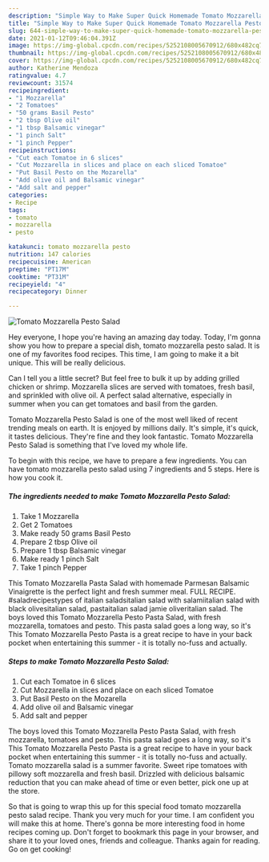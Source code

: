 ```yaml
---
description: "Simple Way to Make Super Quick Homemade Tomato Mozzarella Pesto Salad"
title: "Simple Way to Make Super Quick Homemade Tomato Mozzarella Pesto Salad"
slug: 644-simple-way-to-make-super-quick-homemade-tomato-mozzarella-pesto-salad
date: 2021-01-12T09:46:04.391Z
image: https://img-global.cpcdn.com/recipes/5252108005670912/680x482cq70/tomato-mozzarella-pesto-salad-recipe-main-photo.jpg
thumbnail: https://img-global.cpcdn.com/recipes/5252108005670912/680x482cq70/tomato-mozzarella-pesto-salad-recipe-main-photo.jpg
cover: https://img-global.cpcdn.com/recipes/5252108005670912/680x482cq70/tomato-mozzarella-pesto-salad-recipe-main-photo.jpg
author: Katherine Mendoza
ratingvalue: 4.7
reviewcount: 31574
recipeingredient:
- "1 Mozzarella"
- "2 Tomatoes"
- "50 grams Basil Pesto"
- "2 tbsp Olive oil"
- "1 tbsp Balsamic vinegar"
- "1 pinch Salt"
- "1 pinch Pepper"
recipeinstructions:
- "Cut each Tomatoe in 6 slices"
- "Cut Mozzarella in slices and place on each sliced Tomatoe"
- "Put Basil Pesto on the Mozarella"
- "Add olive oil and Balsamic vinegar"
- "Add salt and pepper"
categories:
- Recipe
tags:
- tomato
- mozzarella
- pesto

katakunci: tomato mozzarella pesto 
nutrition: 147 calories
recipecuisine: American
preptime: "PT17M"
cooktime: "PT31M"
recipeyield: "4"
recipecategory: Dinner

---
```



![Tomato Mozzarella Pesto Salad](https://img-global.cpcdn.com/recipes/5252108005670912/680x482cq70/tomato-mozzarella-pesto-salad-recipe-main-photo.jpg)

Hey everyone, I hope you're having an amazing day today. Today, I'm gonna show you how to prepare a special dish, tomato mozzarella pesto salad. It is one of my favorites food recipes. This time, I am going to make it a bit unique. This will be really delicious.

Can I tell you a little secret? But feel free to bulk it up by adding grilled chicken or shrimp. Mozzarella slices are served with tomatoes, fresh basil, and sprinkled with olive oil. A perfect salad alternative, especially in summer when you can get tomatoes and basil from the garden.

Tomato Mozzarella Pesto Salad is one of the most well liked of recent trending meals on earth. It is enjoyed by millions daily. It's simple, it's quick, it tastes delicious. They're fine and they look fantastic. Tomato Mozzarella Pesto Salad is something that I've loved my whole life.


To begin with this recipe, we have to prepare a few ingredients. You can have tomato mozzarella pesto salad using 7 ingredients and 5 steps. Here is how you cook it.

<!--inarticleads1-->

##### The ingredients needed to make Tomato Mozzarella Pesto Salad:

1. Take 1 Mozzarella
1. Get 2 Tomatoes
1. Make ready 50 grams Basil Pesto
1. Prepare 2 tbsp Olive oil
1. Prepare 1 tbsp Balsamic vinegar
1. Make ready 1 pinch Salt
1. Take 1 pinch Pepper


This Tomato Mozzarella Pasta Salad with homemade Parmesan Balsamic Vinaigrette is the perfect light and fresh summer meal. FULL RECIPE. #saladrecipestypes of italian saladsitalian salad with salamiitalian salad with black olivesitalian salad, pastaitalian salad jamie oliveritalian salad. The boys loved this Tomato Mozzarella Pesto Pasta Salad, with fresh mozzarella, tomatoes and pesto. This pasta salad goes a long way, so it&#39;s This Tomato Mozzarella Pesto Pasta is a great recipe to have in your back pocket when entertaining this summer - it is totally no-fuss and actually. 

<!--inarticleads2-->

##### Steps to make Tomato Mozzarella Pesto Salad:

1. Cut each Tomatoe in 6 slices
1. Cut Mozzarella in slices and place on each sliced Tomatoe
1. Put Basil Pesto on the Mozarella
1. Add olive oil and Balsamic vinegar
1. Add salt and pepper


The boys loved this Tomato Mozzarella Pesto Pasta Salad, with fresh mozzarella, tomatoes and pesto. This pasta salad goes a long way, so it&#39;s This Tomato Mozzarella Pesto Pasta is a great recipe to have in your back pocket when entertaining this summer - it is totally no-fuss and actually. Tomato mozzarella salad is a summer favorite. Sweet ripe tomatoes with pillowy soft mozzarella and fresh basil. Drizzled with delicious balsamic reduction that you can make ahead of time or even better, pick one up at the store. 

So that is going to wrap this up for this special food tomato mozzarella pesto salad recipe. Thank you very much for your time. I am confident you will make this at home. There's gonna be more interesting food in home recipes coming up. Don't forget to bookmark this page in your browser, and share it to your loved ones, friends and colleague. Thanks again for reading. Go on get cooking!

